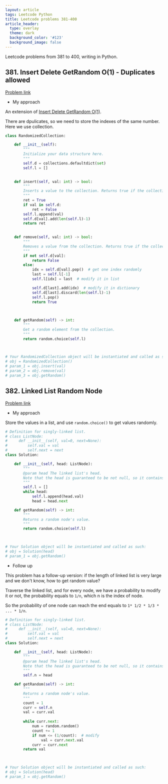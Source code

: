 ```yaml
---
layout: article
tags: Leetcode Python
title: Leetcode problems 381-400
article_header:
  type: overlay
  theme: dark
  background_color: '#123'
  background_image: false
---
```


Leetcode problems from 381 to 400, writing in Python.

<!--more-->

## 381. Insert Delete GetRandom O(1) - Duplicates allowed

[Problem link](https://leetcode.com/problems/insert-delete-getrandom-o1-duplicates-allowed/)

- My approach

An extension of [Insert Delete GetRandom O(1)](https://leetcode.com/problems/insert-delete-getrandom-o1/).

There are dpulicates, so we need to store the indexes of the same number. Here we use collection.

```python
class RandomizedCollection:

    def __init__(self):
        """
        Initialize your data structure here.
        """
        self.d = collections.defaultdict(set)
        self.l = []
        

    def insert(self, val: int) -> bool:
        """
        Inserts a value to the collection. Returns true if the collection did not already contain the specified element.
        """
        ret = True
        if val in self.d:
            ret = False
        self.l.append(val)
        self.d[val].add(len(self.l)-1)
        return ret
        

    def remove(self, val: int) -> bool:
        """
        Removes a value from the collection. Returns true if the collection contained the specified element.
        """
        if not self.d[val]:
            return False
        else:
            idx = self.d[val].pop()  # get one index randomly
            last = self.l[-1]
            self.l[idx] = last  # modify it in list

            self.d[last].add(idx)  # modify it in dictionary
            self.d[last].discard(len(self.l)-1)
            self.l.pop()
            return True
        
        

    def getRandom(self) -> int:
        """
        Get a random element from the collection.
        """
        return random.choice(self.l)
        


# Your RandomizedCollection object will be instantiated and called as such:
# obj = RandomizedCollection()
# param_1 = obj.insert(val)
# param_2 = obj.remove(val)
# param_3 = obj.getRandom()
```


## 382. Linked List Random Node

[Problem link](https://leetcode.com/problems/linked-list-random-node/)

- My approach

Store the values in a list, and use `random.choice()` to get values randomly.

```python
# Definition for singly-linked list.
# class ListNode:
#     def __init__(self, val=0, next=None):
#         self.val = val
#         self.next = next
class Solution:

    def __init__(self, head: ListNode):
        """
        @param head The linked list's head.
        Note that the head is guaranteed to be not null, so it contains at least one node.
        """
        self.l = []
        while head:
            self.l.append(head.val)
            head = head.next

    def getRandom(self) -> int:
        """
        Returns a random node's value.
        """
        return random.choice(self.l)
        


# Your Solution object will be instantiated and called as such:
# obj = Solution(head)
# param_1 = obj.getRandom()
```

- Follow up

This problem has a follow-up version: if the length of linked list is very large and we don't know, how to get random value?

Traverse the linked list, and for every node, we have a probability to modify it or not, the probability equals to `1/n`, which n is the index of node.

So the probability of one node can reach the end equals to `1* 1/2 * 1/3 * ... * 1/n`.

```python
# Definition for singly-linked list.
# class ListNode:
#     def __init__(self, val=0, next=None):
#         self.val = val
#         self.next = next
class Solution:

    def __init__(self, head: ListNode):
        """
        @param head The linked list's head.
        Note that the head is guaranteed to be not null, so it contains at least one node.
        """
        self.n = head

    def getRandom(self) -> int:
        """
        Returns a random node's value.
        """
        count = 1
        curr = self.n
        val = curr.val
        
        while curr.next:
            num = random.random()
            count += 1
            if num <= (1/count):  # modify
                val = curr.next.val
            curr = curr.next
        return val
        


# Your Solution object will be instantiated and called as such:
# obj = Solution(head)
# param_1 = obj.getRandom()
```
